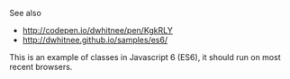 See also 
* http://codepen.io/dwhitnee/pen/KgkRLY
* http://dwhitnee.github.io/samples/es6/

This is an example of classes in Javascript 6 (ES6), it should run on most recent browsers.

